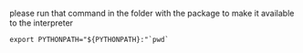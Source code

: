 please run that command in the folder with the package to make it available to the interpreter


```
export PYTHONPATH="${PYTHONPATH}:"`pwd`

```